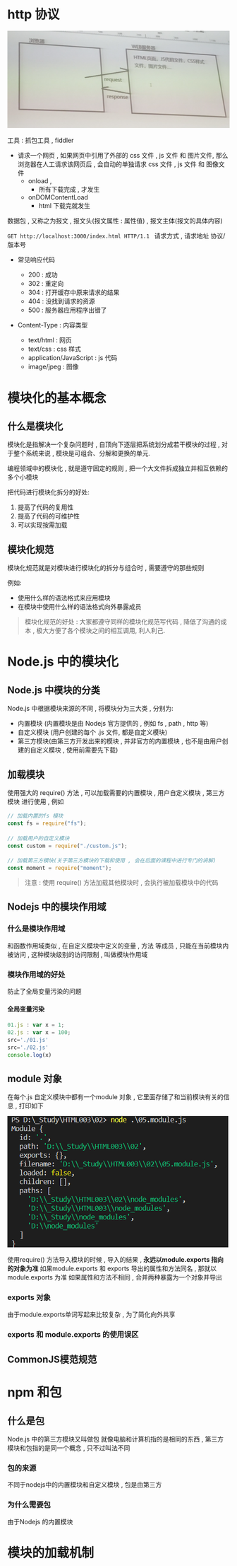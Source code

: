 # http 协议

![](../img/request%20response.png)

工具 : 抓包工具 , fiddler

-   请求一个网页 , 如果网页中引用了外部的 css 文件 , js 文件 和 图片文件, 那么浏览器在人工请求该网页后 , 会自动的单独请求 css 文件 , js 文件 和 图像文件
    -   onload ,
        -   所有下载完成 , 才发生
    -   onDOMContentLoad
        -   html 下载完就发生

数据包 , 又称之为报文 , 报文头(报文属性 : 属性值) , 报文主体(报文的具体内容)

`GET http://localhost:3000/index.html HTTP/1.1 `
请求方式 , 请求地址 协议/版本号

-   常见响应代码

    -   200 : 成功
    -   302 : 重定向
    -   304 : 打开缓存中原来请求的结果
    -   404 : 没找到请求的资源
    -   500 : 服务器应用程序出错了

-   Content-Type : 内容类型
    -   text/html : 网页
    -   text/css : css 样式
    -   application/JavaScript : js 代码
    -   image/jpeg : 图像

# 模块化的基本概念

## 什么是模块化

模块化是指解决一个复杂问题时 , 自顶向下逐层把系统划分成若干模块的过程 , 对于整个系统来说 , 模块是可组合、分解和更换的单元.

编程领域中的模块化 , 就是遵守固定的规则 , 把一个大文件拆成独立并相互依赖的多个小模块

把代码进行模块化拆分的好处:

1. 提高了代码的复用性
2. 提高了代码的可维护性
3. 可以实现按需加载

## 模块化规范

模块化规范就是对模块进行模块化的拆分与组合时 , 需要遵守的那些规则

例如:

-   使用什么样的语法格式来应用模块
-   在模块中使用什么样的语法格式向外暴露成员

> 模块化规范的好处 : 大家都遵守同样的模块化规范写代码 , 降低了沟通的成本 , 极大方便了各个模块之间的相互调用, 利人利己.

# Node.js 中的模块化

## Node.js 中模块的分类

Node.js 中根据模块来源的不同 , 将模块分为三大类 , 分别为:

-   内置模块 (内置模块是由 Nodejs 官方提供的 , 例如 fs , path , http 等)
-   自定义模块 (用户创建的每个 .js 文件, 都是自定义模块)
-   第三方模块(由第三方开发出来的模块 , 并非官方的内置模块 , 也不是由用户创建的自定义模块 , 使用前需要先下载)

## 加载模块

使用强大的 require() 方法 , 可以加载需要的内置模块 , 用户自定义模块 , 第三方模块 进行使用 , 例如

```js
// 加载内置的fs 模块
const fs = require("fs");

// 加载用户的自定义模块
const custom = require("./custom.js");

// 加载第三方模块(关于第三方模块的下载和使用 , 会在后面的课程中进行专门的讲解)
const moment = require("moment");
```

> 注意 : 使用 require() 方法加载其他模块时 , 会执行被加载模块中的代码

## Nodejs 中的模块作用域

### 什么是模块作用域

和函数作用域类似 , 在自定义模块中定义的变量 , 方法 等成员 , 只能在当前模块内被访问 , 这种模块级别的访问限制 , 叫做模块作用域

### 模块作用域的好处

防止了全局变量污染的问题

#### 全局变量污染

```js
01.js : var x = 1;
02.js : var x = 100;
src='./01.js'
src='./02.js'
console.log(x)
```

## module 对象
在每个.js 自定义模块中都有一个module
对象 , 它里面存储了和当前模块有关的信息 , 打印如下

![](../img/module.png)

使用require() 方法导入模块的时候 , 导入的结果 , **永远以module.exports 指向的对象为准**
如果module.exports 和 exports 导出的属性和方法同名 , 那就以module.exports 为准
如果属性和方法不相同 , 合并两种暴露为一个对象并导出

### exports 对象
由于module.exports单词写起来比较复杂 , 为了简化向外共享

### exports 和 module.exports 的使用误区

## CommonJS模范规范

# npm 和包
## 什么是包
Node.js 中的第三方模块又叫做包
就像电脑和计算机指的是相同的东西 , 第三方模块和包指的是同一个概念 , 只不过叫法不同
### 包的来源
不同于nodejs中的内置模块和自定义模块 , 包是由第三方
### 为什么需要包
由于Nodejs 的内置模块

# 模块的加载机制
